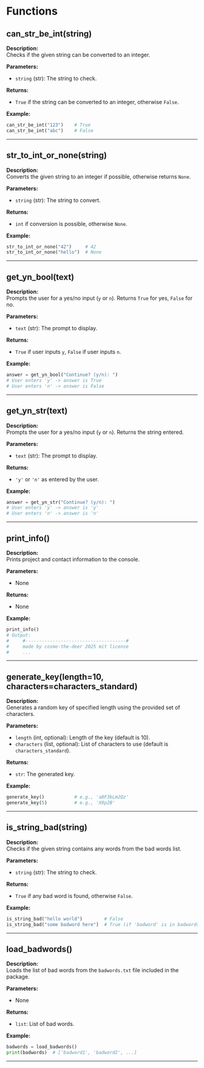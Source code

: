 # Functions

## can_str_be_int(string)
**Description:**  
Checks if the given string can be converted to an integer.

**Parameters:**  
- `string` (str): The string to check.

**Returns:**  
- `True` if the string can be converted to an integer, otherwise `False`.

**Example:**
```python
can_str_be_int("123")    # True
can_str_be_int("abc")    # False
```

---

## str_to_int_or_none(string)
**Description:**  
Converts the given string to an integer if possible, otherwise returns `None`.

**Parameters:**  
- `string` (str): The string to convert.

**Returns:**  
- `int` if conversion is possible, otherwise `None`.

**Example:**
```python
str_to_int_or_none("42")     # 42
str_to_int_or_none("hello")  # None
```

---

## get_yn_bool(text)
**Description:**  
Prompts the user for a yes/no input (`y` or `n`). Returns `True` for yes, `False` for no.

**Parameters:**  
- `text` (str): The prompt to display.

**Returns:**  
- `True` if user inputs `y`, `False` if user inputs `n`.

**Example:**
```python
answer = get_yn_bool("Continue? (y/n): ")
# User enters 'y' -> answer is True
# User enters 'n' -> answer is False
```

---

## get_yn_str(text)
**Description:**  
Prompts the user for a yes/no input (`y` or `n`). Returns the string entered.

**Parameters:**  
- `text` (str): The prompt to display.

**Returns:**  
- `'y'` or `'n'` as entered by the user.

**Example:**
```python
answer = get_yn_str("Continue? (y/n): ")
# User enters 'y' -> answer is 'y'
# User enters 'n' -> answer is 'n'
```

---

## print_info()
**Description:**  
Prints project and contact information to the console.

**Parameters:**  
- None

**Returns:**  
- None

**Example:**
```python
print_info()
# Output:
#     #-------------------------------------#
#     made by cosmo-the-deer 2025 mit license
#     ...
```

---

## generate_key(length=10, characters=characters_standard)
**Description:**  
Generates a random key of specified length using the provided set of characters.

**Parameters:**  
- `length` (int, optional): Length of the key (default is 10).
- `characters` (list, optional): List of characters to use (default is `characters_standard`).

**Returns:**  
- `str`: The generated key.

**Example:**
```python
generate_key()           # e.g., 'a8F3kLm2Qz'
generate_key(5)          # e.g., 'X9p2B'
```

---

## is_string_bad(string)
**Description:**  
Checks if the given string contains any words from the bad words list.

**Parameters:**  
- `string` (str): The string to check.

**Returns:**  
- `True` if any bad word is found, otherwise `False`.

**Example:**
```python
is_string_bad("hello world")        # False
is_string_bad("some badword here")  # True (if 'badword' is in badwords.txt)
```

---

## load_badwords()
**Description:**  
Loads the list of bad words from the `badwords.txt` file included in the package.

**Parameters:**  
- None

**Returns:**  
- `list`: List of bad words.

**Example:**
```python
badwords = load_badwords()
print(badwords)  # ['badword1', 'badword2', ...]
```

---